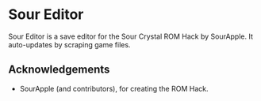 # Sour Editor

Sour Editor is a save editor for the Sour Crystal ROM Hack by SourApple. It auto-updates by scraping game files.

## Acknowledgements

- SourApple (and contributors), for creating the ROM Hack.

